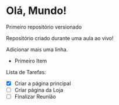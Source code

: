 # Olá, Mundo!
 Primeiro repositório versionado

Repositório criado durante uma aula ao vivo!

Adicionar mais uma linha.

* Primeiro Item

Lista de Tarefas:

- [x] Criar a página principal
- [ ] Criar página da Loja
- [ ] Finalizar Reunião
